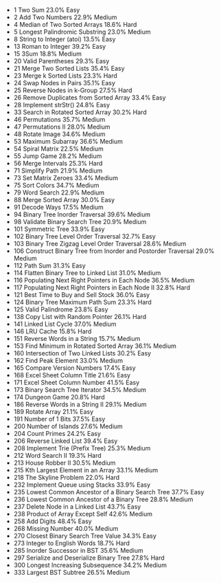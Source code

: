 * 1        Two Sum        23.0%        Easy
* 2        Add Two Numbers        22.9%        Medium
* 4        Median of Two Sorted Arrays        18.6%        Hard
* 5        Longest Palindromic Substring        23.0%        Medium
* 8        String to Integer (atoi)        13.5%        Easy
* 13        Roman to Integer        39.2%        Easy
* 15        3Sum        18.8%        Medium
* 20        Valid Parentheses        29.3%        Easy
* 21        Merge Two Sorted Lists        35.4%        Easy
* 23        Merge k Sorted Lists        23.3%        Hard
* 24        Swap Nodes in Pairs        35.1%        Easy
* 25        Reverse Nodes in k-Group        27.5%        Hard
* 26        Remove Duplicates from Sorted Array        33.4%        Easy
* 28        Implement strStr()        24.8%        Easy
* 33        Search in Rotated Sorted Array        30.2%        Hard
* 46        Permutations        35.7%        Medium
* 47        Permutations II        28.0%        Medium
* 48        Rotate Image        34.6%        Medium
* 53        Maximum Subarray        36.6%        Medium
* 54        Spiral Matrix        22.5%        Medium
* 55        Jump Game        28.2%        Medium
* 56        Merge Intervals        25.3%        Hard
* 71        Simplify Path        21.9%        Medium
* 73        Set Matrix Zeroes        33.4%        Medium
* 75        Sort Colors        34.7%        Medium
* 79        Word Search        22.9%        Medium
* 88        Merge Sorted Array        30.0%        Easy
* 91        Decode Ways        17.5%        Medium
* 94        Binary Tree Inorder Traversal        39.6%        Medium
* 98        Validate Binary Search Tree        20.9%        Medium
* 101        Symmetric Tree        33.9%        Easy
* 102        Binary Tree Level Order Traversal        32.7%        Easy
* 103        Binary Tree Zigzag Level Order Traversal        28.6%        Medium
* 106        Construct Binary Tree from Inorder and Postorder Traversal        29.0%        Medium
* 112        Path Sum        31.3%        Easy
* 114        Flatten Binary Tree to Linked List        31.0%        Medium
* 116        Populating Next Right Pointers in Each Node        36.5%        Medium
* 117        Populating Next Right Pointers in Each Node II        32.8%        Hard
* 121        Best Time to Buy and Sell Stock        36.0%        Easy
* 124        Binary Tree Maximum Path Sum        23.3%        Hard
* 125        Valid Palindrome        23.8%        Easy
* 138        Copy List with Random Pointer        26.1%        Hard
* 141        Linked List Cycle        37.0%        Medium
* 146        LRU Cache        15.8%        Hard
* 151        Reverse Words in a String        15.7%        Medium
* 153        Find Minimum in Rotated Sorted Array        36.1%        Medium
* 160        Intersection of Two Linked Lists        30.2%        Easy
* 162        Find Peak Element        33.0%        Medium
* 165        Compare Version Numbers        17.4%        Easy
* 168        Excel Sheet Column Title        21.6%        Easy
* 171        Excel Sheet Column Number        41.5%        Easy
* 173        Binary Search Tree Iterator        34.5%        Medium
* 174        Dungeon Game        20.8%        Hard
* 186        Reverse Words in a String II         29.1%        Medium
* 189        Rotate Array        21.1%        Easy
* 191        Number of 1 Bits        37.5%        Easy
* 200        Number of Islands        27.6%        Medium
* 204        Count Primes        24.2%        Easy
* 206        Reverse Linked List        39.4%        Easy
* 208        Implement Trie (Prefix Tree)        25.3%        Medium
* 212        Word Search II        19.3%        Hard
* 213        House Robber II        30.5%        Medium
* 215        Kth Largest Element in an Array        33.1%        Medium
* 218        The Skyline Problem        22.0%        Hard
* 232        Implement Queue using Stacks        33.9%        Easy
* 235        Lowest Common Ancestor of a Binary Search Tree        37.7%        Easy
* 236        Lowest Common Ancestor of a Binary Tree        28.8%        Medium
* 237        Delete Node in a Linked List        43.7%        Easy
* 238        Product of Array Except Self        42.6%        Medium
* 258        Add Digits        48.4%        Easy
* 268        Missing Number        40.0%        Medium
* 270        Closest Binary Search Tree Value         34.3%        Easy
* 273        Integer to English Words        18.7%        Hard
* 285        Inorder Successor in BST         35.6%        Medium
* 297        Serialize and Deserialize Binary Tree        27.8%        Hard
* 300        Longest Increasing Subsequence        34.2%        Medium
* 333        Largest BST Subtree         26.5%        Medium
